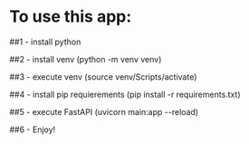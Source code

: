 # To use this app:

##1 - install python

##2 - install venv (python -m venv venv)

##3 - execute venv (source venv/Scripts/activate)

##4 - install pip requierements (pip install -r requirements.txt)

##5 - execute FastAPI (uvicorn main:app --reload)

##6 - Enjoy!
